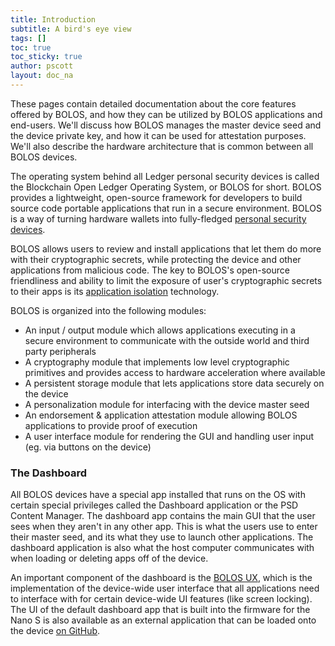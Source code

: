 ```yaml
---
title: Introduction
subtitle: A bird's eye view
tags: []
toc: true
toc_sticky: true
author: pscott
layout: doc_na
---
```



These pages contain detailed documentation about the core features offered by BOLOS, and how they can be utilized by BOLOS applications and end-users. We'll discuss how BOLOS manages the master device seed and the device private key, and how it can be used for attestation purposes. We'll also describe the hardware architecture that is common between all BOLOS devices.

The operating system behind all Ledger personal security devices is called the Blockchain Open Ledger Operating System, or BOLOS for short. BOLOS provides a lightweight, open-source framework for developers to build source code portable applications that run in a secure environment. BOLOS is a way of turning hardware wallets into fully-fledged [personal security devices](../bg_personal_security_devices).

BOLOS allows users to review and install applications that let them do more with their cryptographic secrets, while protecting the device and other applications from malicious code. The key to BOLOS's open-source friendliness and ability to limit the exposure of user's cryptographic secrets to their apps is its [application isolation](../bg_application_isolation) technology.

BOLOS is organized into the following modules:

-   An input / output module which allows applications executing in a secure environment to communicate with the outside world and third party peripherals
-   A cryptography module that implements low level cryptographic primitives and provides access to hardware acceleration where available
-   A persistent storage module that lets applications store data securely on the device
-   A personalization module for interfacing with the device master seed
-   An endorsement & application attestation module allowing BOLOS applications to provide proof of execution
-   A user interface module for rendering the GUI and handling user input (eg. via buttons on the device)

### The Dashboard

All BOLOS devices have a special app installed that runs on the OS with certain special privileges called the Dashboard application or the PSD Content Manager. The dashboard app contains the main GUI that the user sees when they aren't in any other app. This is what the users use to enter their master seed, and its what they use to launch other applications. The dashboard application is also what the host computer communicates with when loading or deleting apps off of the device.

An important component of the dashboard is the [BOLOS UX](../u_low_level_display_management#bolos-ux), which is the implementation of the device-wide user interface that all applications need to interface with for certain device-wide UI features (like screen locking). The UI of the default dashboard app that is built into the firmware for the Nano S is also available as an external application that can be loaded onto the device [on GitHub](https://github.com/LedgerHQ/nanos-ui).

